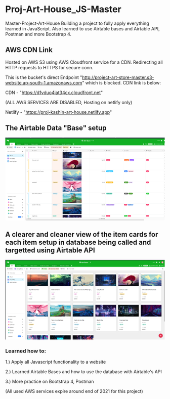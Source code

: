 # Proj-Art-House_JS-Master
Master-Project-Art-House
Building a project to fully apply everything learned in JavaScript. Also learned to use Airtable bases and Airtable API, Postman and more Bootstrap 4.

## AWS CDN Link 

Hosted on AWS S3 using AWS Cloudfront service for a CDN. Redirecting all HTTP requests to HTTPS for secure conn.

This is the bucket's direct Endpoint "http://project-art-store-master.s3-website.ap-south-1.amazonaws.com" which is blocked. CDN link is below:

CDN - "https://d1vduo4iat34cx.cloudfront.net"

(ALL AWS SERVICES ARE DISABLED, Hosting on netlify only)

Netlify - "https://proj-kashin-art-house.netlify.app"

## The Airtable Data "Base" setup 

![Airtable-Setup](/images/Airtable-About-1.png)

## A clearer and cleaner view of the item cards for each item setup in database being called and targetted using Airtable API

![Airtable-Setup](images/Airtable-Gallery-Setup.png)


### Learned how to:

1.) Apply all Javascript functionality to a website

2.) Learned Airtable Bases and how to use the database with Airtable's API

3.) More practice on Bootstrap 4, Postman 

(All used AWS services expire around end of 2021 for this project)


